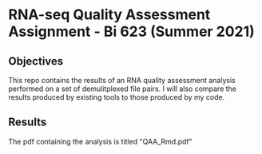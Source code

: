 # RNA-seq Quality Assessment Assignment - Bi 623 (Summer 2021) 

## Objectives
This repo contains the results of an RNA quality assessment analysis performed on a set of demulitplexed file pairs. I will also compare the results produced by existing tools to those produced by my code.

## Results
The pdf containing the analysis is titled "QAA_Rmd.pdf"
